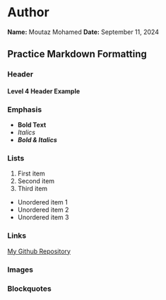 # Author
**Name:** Moutaz Mohamed
**Date:** September 11, 2024

## Practice Markdown Formatting

### Header
#### Level 4 Header Example

### Emphasis
- **Bold Text**
- *Italics*
- ***Bold & Italics***

### Lists
1. First item
2. Second item
3. Third item

- Unordered item 1
- Unordered item 2
- Unordered item 3

### Links
[My Github Repository](https://github.com/MoutazMohamed0/Data110 "Moutaz's Data110 repository")

### Images


### Blockquotes


